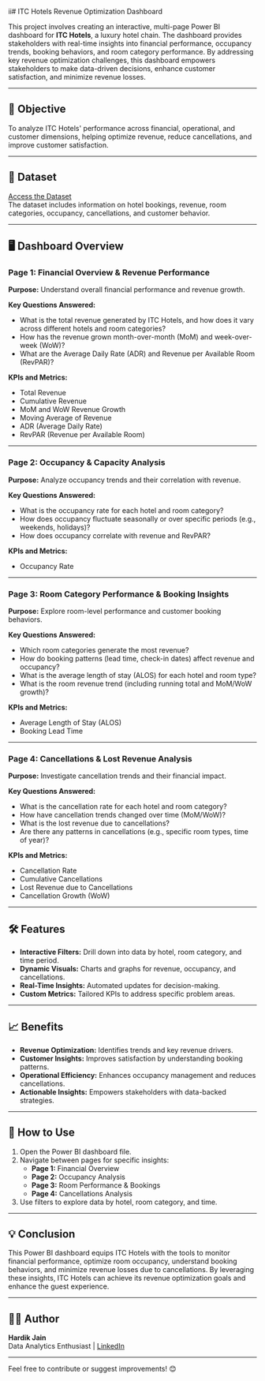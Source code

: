 ii# ITC Hotels Revenue Optimization Dashboard  

This project involves creating an interactive, multi-page Power BI dashboard for **ITC Hotels**, a luxury hotel chain. The dashboard provides stakeholders with real-time insights into financial performance, occupancy trends, booking behaviors, and room category performance. By addressing key revenue optimization challenges, this dashboard empowers stakeholders to make data-driven decisions, enhance customer satisfaction, and minimize revenue losses.

---

## 🚀 Objective  
To analyze ITC Hotels' performance across financial, operational, and customer dimensions, helping optimize revenue, reduce cancellations, and improve customer satisfaction.

---

## 📂 Dataset  
[Access the Dataset](https://drive.google.com/drive/folders/1MGuNzDWtKF1cp4oiaMroRvmU0ZuLp1ah)  
The dataset includes information on hotel bookings, revenue, room categories, occupancy, cancellations, and customer behavior.

---

## 🖥️ Dashboard Overview  

### **Page 1: Financial Overview & Revenue Performance**  
**Purpose:** Understand overall financial performance and revenue growth.  

**Key Questions Answered:**  
- What is the total revenue generated by ITC Hotels, and how does it vary across different hotels and room categories?  
- How has the revenue grown month-over-month (MoM) and week-over-week (WoW)?  
- What are the Average Daily Rate (ADR) and Revenue per Available Room (RevPAR)?  

**KPIs and Metrics:**  
- Total Revenue  
- Cumulative Revenue  
- MoM and WoW Revenue Growth  
- Moving Average of Revenue  
- ADR (Average Daily Rate)  
- RevPAR (Revenue per Available Room)  

---

### **Page 2: Occupancy & Capacity Analysis**  
**Purpose:** Analyze occupancy trends and their correlation with revenue.  

**Key Questions Answered:**  
- What is the occupancy rate for each hotel and room category?  
- How does occupancy fluctuate seasonally or over specific periods (e.g., weekends, holidays)?  
- How does occupancy correlate with revenue and RevPAR?  

**KPIs and Metrics:**  
- Occupancy Rate  

---

### **Page 3: Room Category Performance & Booking Insights**  
**Purpose:** Explore room-level performance and customer booking behaviors.  

**Key Questions Answered:**  
- Which room categories generate the most revenue?  
- How do booking patterns (lead time, check-in dates) affect revenue and occupancy?  
- What is the average length of stay (ALOS) for each hotel and room type?  
- What is the room revenue trend (including running total and MoM/WoW growth)?  

**KPIs and Metrics:**  
- Average Length of Stay (ALOS)  
- Booking Lead Time  

---

### **Page 4: Cancellations & Lost Revenue Analysis**  
**Purpose:** Investigate cancellation trends and their financial impact.  

**Key Questions Answered:**  
- What is the cancellation rate for each hotel and room category?  
- How have cancellation trends changed over time (MoM/WoW)?  
- What is the lost revenue due to cancellations?  
- Are there any patterns in cancellations (e.g., specific room types, time of year)?  

**KPIs and Metrics:**  
- Cancellation Rate  
- Cumulative Cancellations  
- Lost Revenue due to Cancellations  
- Cancellation Growth (WoW)  

---

## 🛠️ Features  
- **Interactive Filters:** Drill down into data by hotel, room category, and time period.  
- **Dynamic Visuals:** Charts and graphs for revenue, occupancy, and cancellations.  
- **Real-Time Insights:** Automated updates for decision-making.  
- **Custom Metrics:** Tailored KPIs to address specific problem areas.  

---

## 📈 Benefits  
- **Revenue Optimization:** Identifies trends and key revenue drivers.  
- **Customer Insights:** Improves satisfaction by understanding booking patterns.  
- **Operational Efficiency:** Enhances occupancy management and reduces cancellations.  
- **Actionable Insights:** Empowers stakeholders with data-backed strategies.  

---

## 📜 How to Use  
1. Open the Power BI dashboard file.  
2. Navigate between pages for specific insights:
   - **Page 1:** Financial Overview  
   - **Page 2:** Occupancy Analysis  
   - **Page 3:** Room Performance & Bookings  
   - **Page 4:** Cancellations Analysis  
3. Use filters to explore data by hotel, room category, and time.  

---

## 💡 Conclusion  
This Power BI dashboard equips ITC Hotels with the tools to monitor financial performance, optimize room occupancy, understand booking behaviors, and minimize revenue losses due to cancellations. By leveraging these insights, ITC Hotels can achieve its revenue optimization goals and enhance the guest experience.

---

## 👨‍💻 Author  
**Hardik Jain**  
Data Analytics Enthusiast | [LinkedIn](https://www.linkedin.com)  

---
 

Feel free to contribute or suggest improvements! 😊  
